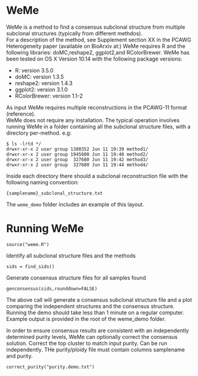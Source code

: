 # WeMe
WeMe is a method to find a consensus subclonal structure from multiple subclonal structures (typically from different methdos).  
For a description of the method, see Supplement section XX in the PCAWG Heterogeneity paper (available on BioArxiv at:)
WeMe requires R and the following libraries: doMC,reshape2, ggplot2,and RColorBrewer.
WeMe has been tested on OS X Version 10.14 with the following package versions:
* R: version 3.5.0
* doMC: version 1.3.5
* reshape2: version 1.4.3
* ggplot2: version 3.1.0
* RColorBrewer: version 1.1-2

As input WeMe requires multiple reconstructions in the PCAWG-11 format (reference).   
WeMe does not require any installation.
The typical operation involves running WeMe in a folder containing all the subclonal structure files, with a directory per-method.  e.g:
```
$ ls -lrtd */
drwxr-xr-x 2 user group 1380352 Jun 11 19:39 method1/
drwxr-xr-x 2 user group 1945600 Jun 11 19:40 method2/
drwxr-xr-x 2 user group  327680 Jun 11 19:42 method3/
drwxr-xr-x 2 user group  327680 Jun 11 19:44 method4/
```
Inside each directory there should a subclonal reconstruction file with the following naming convention:

```
{samplename}_subclonal_structure.txt
```
The `weme_demo` folder includes an example of this layout.

# Running WeMe

```
source("weme.R")
```
Identify all subclonal structure files and the methods
```
sids = find_sids()
```
Generate consensus structure files for all samples found
```
genconsensus(sids,rounddown=FALSE)
```
The above call will generate a consensus subclonal structure file and a plot comparing the independent structures and the consensus structure.
Running the demo should take less than 1 minute on a regular computer.
Example output is provided in the root of the weme_demo folder.

In order to ensure consensus results are consistent with an independently determined purity levels, WeMe can optionally correct the consensus solution. 
Correct the top cluster to match input purity.  Can be run independently.  THe purity/ploidy file must contain columns samplename and purity.
```
correct_purity("purity.demo.txt")
```
